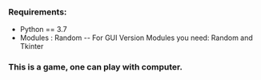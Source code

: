 ### Requirements:
- Python == 3.7
-  Modules : Random
--    For GUI Version Modules you need: Random and Tkinter
###    
### This is a game, one can play with computer.
